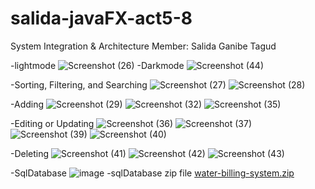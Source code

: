 # salida-javaFX-act5-8
System Integration & Architecture
Member:
Salida
Ganibe
Tagud

-lightmode
![Screenshot (26)](https://github.com/almonsour13/salida-javaFX-act5-8/assets/126156174/5bfb9b2d-fbbc-44de-a07b-ff67182f80c3)
-Darkmode
![Screenshot (44)](https://github.com/almonsour13/salida-javaFX-act5-8/assets/126156174/0cbc7e5e-76ee-44ca-9ada-b0cde4432ef0)

-Sorting, Filtering, and Searching
![Screenshot (27)](https://github.com/almonsour13/salida-javaFX-act5-8/assets/126156174/d9962436-7007-46ed-ab72-ca0ec2b60250)
![Screenshot (28)](https://github.com/almonsour13/salida-javaFX-act5-8/assets/126156174/c86f6df9-ae2d-4671-b1f6-4c1d93602407)

-Adding
![Screenshot (29)](https://github.com/almonsour13/salida-javaFX-act5-8/assets/126156174/7d2b639f-2580-4f69-9046-68fe77305854)
![Screenshot (32)](https://github.com/almonsour13/salida-javaFX-act5-8/assets/126156174/9de97745-6a6e-41b1-91d4-2070d6c91dfb)
![Screenshot (35)](https://github.com/almonsour13/salida-javaFX-act5-8/assets/126156174/b1d311a1-f7f9-49b0-bf97-9633940c3a87)

-Editing or Updating
![Screenshot (36)](https://github.com/almonsour13/salida-javaFX-act5-8/assets/126156174/2a5c9858-a03d-477f-96a2-88681c0e1f36)
![Screenshot (37)](https://github.com/almonsour13/salida-javaFX-act5-8/assets/126156174/bbf5eb8b-20e1-4365-aa72-8b2bd2e60f14)
![Screenshot (39)](https://github.com/almonsour13/salida-javaFX-act5-8/assets/126156174/1e640b82-1b15-4201-be79-eff3de6809e4)
![Screenshot (40)](https://github.com/almonsour13/salida-javaFX-act5-8/assets/126156174/f2233c04-929a-4588-9f22-223f106033a6)

-Deleting
![Screenshot (41)](https://github.com/almonsour13/salida-javaFX-act5-8/assets/126156174/5cb0242e-7e85-4918-871f-675676c4ec78)
![Screenshot (42)](https://github.com/almonsour13/salida-javaFX-act5-8/assets/126156174/adb36f9f-cf75-4a5c-aa1d-697ecda87786)
![Screenshot (43)](https://github.com/almonsour13/salida-javaFX-act5-8/assets/126156174/829a69ef-cda3-428f-89b0-081007fa9d3b)

-SqlDatabase
![image](https://github.com/almonsour13/salida-javaFX-act5-8/assets/126156174/cdec4122-c9ad-4a02-88af-762a22e0091b)
-sqlDatabase zip file
[water-billing-system.zip](https://github.com/almonsour13/salida-javaFX-act5-8/files/13255957/water-billing-system.zip)







